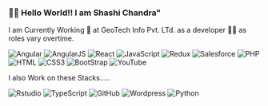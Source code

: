 ### 🙋‍♂️ Hello World!! I am Shashi Chandra"


I am Currently Working  👷 at GeoTech Info Pvt. LTd. as a developer 👨‍🔧  as roles vary overtime.

<p>
<img alt="Angular" src="https://img.shields.io/badge/-Angular-red?style=flat&color=dd0031&logoColor=white&logo=Angular"/>
<img alt="AngularJS" src="https://img.shields.io/badge/-AngularJS-red?style=flat&color=dd0031&logoColor=white&logo=AngularJS"/>
<img alt="React" src="https://img.shields.io/badge/-React-blue?style=flat&color=61dafb&logoColor=black&logo=React"/>
<img alt="JavaScript" src="https://img.shields.io/badge/-JavaScript-blue?style=flat&color=72726c&logoColor=f7df1ed4&logo=Javascript"/>
<img alt="Redux" src="https://img.shields.io/badge/-Redux-blue?style=flat&color=764abc&logoColor=white&logo=React"/>
<img alt="Salesforce" src="https://img.shields.io/badge/-Salesforce-blue?style=flat&color=00A1E0&logoColor=white&logo=Salesforce"/>
<img alt="PHP" src="https://img.shields.io/badge/-PHP-blue?style=flat&color=764abc&logoColor=white&logo=Php"/>
<img alt="HTML" src="https://img.shields.io/badge/-HTML5-blue?style=flat&color=e34f26&logoColor=white&logo=HTML5"/>
<img alt="CSS3" src="https://img.shields.io/badge/-CSS3-blue?style=flat&color=1572b6&logoColor=white&logo=CSS3"/>
<img alt="BootStrap" src="https://img.shields.io/badge/-BootStrap-blue?style=flat&color=764abc&logoColor=white&logo=BootStrap"/>
<img alt="YouTube" src="https://img.shields.io/badge/-YouTube-Red?style=flat&color=ff0000&logoColor=white&logo=YouTube"/>
</p>

I also Work on these Stacks.....
<p>
<img alt="Rstudio" src="https://img.shields.io/badge/-RStudio-red?style=flat&color=276DC3&logoColor=white&logo=R"/>
<img alt="TypeScript" src="https://img.shields.io/badge/-TypeScript-red?style=flat&color=#007ACC&logoColor=white&logo=TypeScript"/>
<img alt="GitHub" src="https://img.shields.io/badge/-Github-blue?style=flat&color=F05032&logoColor=white&logo=Git"/>
<img alt="Wordpress" src="https://img.shields.io/badge/-Wordpress-blue?style=flat&color=21759B&logoColor=White&logo=WordPress"/>
<img alt="Python" src="https://img.shields.io/badge/-Python-blue?style=flat&color=3776AB&logoColor=white&logo=Python"/>
</p>
